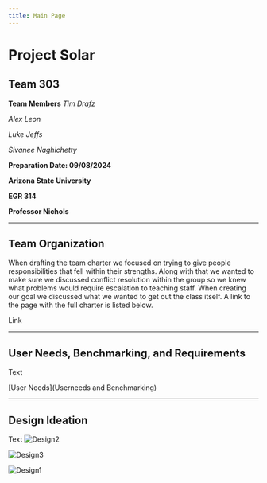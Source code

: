 ```yaml
---
title: Main Page
---
```


# Project Solar
## Team 303

**Team Members**
_Tim Drafz_

_Alex Leon_

_Luke Jeffs_

_Sivanee Naghichetty_


**Preparation Date: 09/08/2024**


**Arizona State University**

**EGR 314**

**Professor Nichols**

---

## Team Organization

When drafting the team charter we focused on trying to give people responsibilities that fell within their strengths. Along with that we wanted to make sure we discussed conflict resolution within the group so we knew what problems would require escalation to teaching staff. When creating our goal we discussed what we wanted to get out the class itself. A link to the page with the full charter is listed below.

Link

---

## User Needs, Benchmarking, and Requirements

Text

[User Needs](Userneeds and Benchmarking)

---

## Design Ideation

Text
![Design2](https://github.com/user-attachments/assets/9a2c506c-34aa-4a28-bc87-05407fdd77ee)

![Design3](https://github.com/user-attachments/assets/3c596bf4-6ebd-4a40-96ed-985b936a60ac)


![Design1](https://github.com/user-attachments/assets/a50a12f1-9bef-4f13-b100-10a33e8d7d07)



